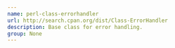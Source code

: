 ```yaml
---
name: perl-class-errorhandler
url: http://search.cpan.org/dist/Class-ErrorHandler
description: Base class for error handling.
group: None
---
```

